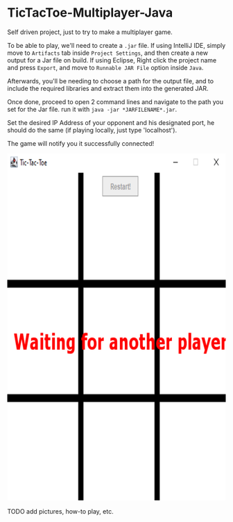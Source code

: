 # TicTacToe-Multiplayer-Java
Self driven project, just to try to make a multiplayer game.

To be able to play, we'll need to create a ```.jar``` file.
If using IntelliJ IDE, simply move to ```Artifacts``` tab inside ```Project Settings```, and then create a new output for a Jar file on build.
If using Eclipse, Right click the project name and press ```Export```, and move to ```Runnable JAR File``` option inside ```Java```.

Afterwards, you'll be needing to choose a path for the output file, and to include the required libraries and extract them into the generated JAR.

Once done, proceed to open 2 command lines and navigate to the path you set for the Jar file. run it with ```java -jar *JARFILENAME*.jar```.

Set the desired IP Address of your opponent and his designated port, he should do the same (if playing locally, just type 'localhost').

The game will notify you it successfully connected!


<img src="https://raw.githubusercontent.com/eladoni1/TicTacToe-Multiplayer-Java/main/tictactoePhotos/1.png" alt="Create Account" height="800" />



TODO add pictures, how-to play, etc.
